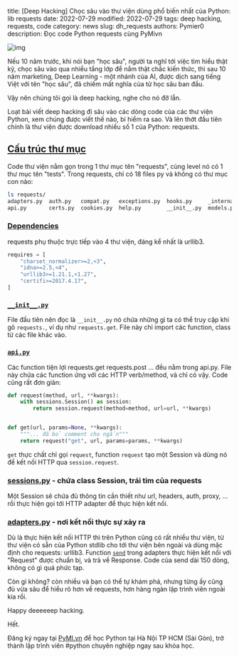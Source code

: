 title: [Deep Hacking] Chọc sâu vào thư viện dùng phổ biến nhất của Python: lib requests
date: 2022-07-29
modified: 2022-07-29
tags: deep hacking, requests, code
category: news
slug: dh_requests
authors: Pymier0
description: Đọc code Python requests cùng PyMivn

![img](https://images.unsplash.com/photo-1470509037663-253afd7f0f51?crop=entropy&cs=tinysrgb&fit=max&fm=jpg&ixid=MnwyMzI1MzN8MHwxfHJhbmRvbXx8fHx8fHx8fDE2NTkxMDIxMDM&ixlib=rb-1.2.1&q=80&w=600)

Nếu 10 năm trước, khi nói bạn "học sâu", người ta nghĩ tới việc tìm hiểu thật kỹ, chọc sâu vào qua nhiều tầng lớp để nắm thật chắc kiến thức, thì sau 10 năm marketing, Deep Learning - một nhánh của AI, được dịch sang tiếng Việt với tên "học sâu", đã chiếm mất nghĩa của từ học sâu ban đầu.

Vậy nên chúng tôi gọi là deep hacking, nghe cho nó đỡ lẫn.

Loạt bài viết deep hacking đi sâu vào các dòng code của các thư viện Python, xem chúng được viết thế nào, bí hiểm ra sao. Và lên thớt đầu tiên chính là thư viện được download nhiều số 1 của Python: requests.

## [Cấu trúc thư mục](https://github.com/psf/requests/tree/v2.28.1/requests)

Code thư viện nằm gọn trong 1 thư mục tên "requests", cùng level nó có 1 thư mục tên "tests". Trong requests, chỉ có 18 files py và không có thư mục con nào:

```sh
ls requests/
adapters.py  auth.py   compat.py   exceptions.py  hooks.py     _internal_utils.py  packages.py  status_codes.py  utils.py
api.py       certs.py  cookies.py  help.py        __init__.py  models.py           sessions.py  structures.py    __version__.py
```

### [Dependencies](https://github.com/psf/requests/blob/v2.28.1/setup.py#L61-L65)
requests phụ thuộc trực tiếp vào 4 thư viện, đáng kể nhất là urllib3.

```py
requires = [
    "charset_normalizer>=2,<3",
    "idna>=2.5,<4",
    "urllib3>=1.21.1,<1.27",
    "certifi>=2017.4.17",
]
```

### [`__init__.py`](https://github.com/psf/requests/blob/v2.28.1/requests/__init__.py)

File đầu tiên nên đọc là `__init__.py` nó chứa những gì ta có thể truy cập khi gõ `requests.`, ví dụ như `requests.get`. File này chỉ import các function, class từ các file khác vào.

### [`api.py`](https://github.com/psf/requests/blob/v2.28.1/requests/api.py)
Các function tiện lợi requests.get requests.post ... đều nằm trong api.py. File này chứa các function ứng với các HTTP verb/method, và chỉ có vậy. Code cũng rất đơn giản:

```py
def request(method, url, **kwargs):
    with sessions.Session() as session:
        return session.request(method=method, url=url, **kwargs)


def get(url, params=None, **kwargs):
    """... đã bỏ comment cho ngắn"""
    return request("get", url, params=params, **kwargs)
```

`get` thực chất chỉ gọi `request`, function `request` tạo một Session và dùng nó để kết nối HTTP qua `session.request`.

### [sessions.py](https://github.com/psf/requests/blob/v2.28.1/requests/sessions.py#L355) - chứa class Session, trái tim của requests
Một Session sẽ chứa đủ thông tin cần thiết như url, headers, auth, proxy, ... rồi thực hiện gọi tới HTTP adapter để thực hiện kết nối.

### [adapters.py](https://github.com/psf/requests/blob/v2.28.1/requests/adapters.py#L101) - nơi kết nối thực sự xảy ra
Dù là thực hiện kết nối HTTP thì trên Python cũng có rất nhiều thư viện, từ thư viện có sẵn của Python stdlib cho tới thư viện bên ngoài và dùng mặc định cho requests: urllib3. Function [`send`](https://github.com/psf/requests/blob/v2.28.1/requests/adapters.py#L436) trong adapters thực hiện kết nối với "Request" được chuẩn bị, và trả về Response. Code của send dài 150 dòng, không có gì quá phức tạp.

Còn gì không? còn nhiều và bạn có thể tự khám phá, nhưng từng ấy cũng đủ vừa sâu để hiểu rõ hơn về requests, hơn hàng ngàn lập trình viên ngoài kia rồi.

Happy deeeeeep hacking.

Hết.

Đăng ký ngay tại [PyMI.vn](https://pymi.vn) để học Python tại Hà Nội TP HCM (Sài Gòn),
trở thành lập trình viên #python chuyên nghiệp ngay sau khóa học.
